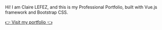 Hi! I am Claire LEFEZ, and this is my Professional Portfolio, built with Vue.js framework and Bootstrap CSS.

[👉 Visit my portfolio 👈](https://clairelefezportfolio.onrender.com)
